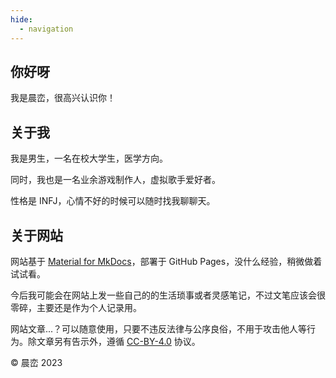 ```yaml
---
hide:
  - navigation
---
```


## 你好呀

我是晨峦，很高兴认识你！

## 关于我

我是男生，一名在校大学生，医学方向。

同时，我也是一名业余游戏制作人，虚拟歌手爱好者。

性格是 INFJ，心情不好的时候可以随时找我聊聊天。

## 关于网站

网站基于 [Material for MkDocs](https://squidfunk.github.io/mkdocs-material/)，部署于 GitHub Pages，没什么经验，稍微做着试试看。

今后我可能会在网站上发一些自己的的生活琐事或者灵感笔记，不过文笔应该会很零碎，主要还是作为个人记录用。

网站文章...？可以随意使用，只要不违反法律与公序良俗，不用于攻击他人等行为。除文章另有告示外，遵循 [CC-BY-4.0](https://creativecommons.org/licenses/by/4.0/) 协议。

© 晨峦 2023
